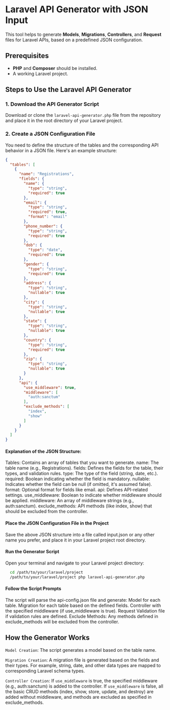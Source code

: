 # Laravel API Generator with JSON Input

This tool helps to generate **Models**, **Migrations**, **Controllers**, and **Request** files for Laravel APIs, based on a predefined JSON configuration.

## Prerequisites

- **PHP** and **Composer** should be installed.
- A working Laravel project.

## Steps to Use the Laravel API Generator

### 1. Download the API Generator Script

Download or clone the `laravel-api-generator.php` file from the repository and place it in the root directory of your Laravel project.

### 2. Create a JSON Configuration File

You need to define the structure of the tables and the corresponding API behavior in a JSON file. Here's an example structure:

```json
{
  "tables": [
    {
      "name": "Registrations",
      "fields": {
        "name": {
          "type": "string",
          "required": true
        },
        "email": {
          "type": "string",
          "required": true,
          "format": "email"
        },
        "phone_number": {
          "type": "string",
          "required": true
        },
        "dob": {
          "type": "date",
          "required": true
        },
        "gender": {
          "type": "string",
          "required": true
        },
        "address": {
          "type": "string",
          "nullable": true
        },
        "city": {
          "type": "string",
          "nullable": true
        },
        "state": {
          "type": "string",
          "nullable": true
        },
        "country": {
          "type": "string",
          "required": true
        },
        "zip": {
          "type": "string",
          "nullable": true
        }
      },
      "api": {
        "use_middleware": true,
        "middleware": [
          "auth:sanctum"
        ],
        "exclude_methods": [
          "index",
          "show"
        ]
      }
    }
  ]
}
```
#### Explanation of the JSON Structure:

Tables: Contains an array of tables that you want to generate.
name: The table name (e.g., Registrations).
fields: Defines the fields for the table, their types, and validation rules.
    type: The type of the field (string, date, etc.).
    required: Boolean indicating whether the field is mandatory.
    nullable: Indicates whether the field can be null (if omitted, it's assumed false).
    format: Optional format for fields like email.
api: Defines API-related settings.
    use_middleware: Boolean to indicate whether middleware should be applied.
    middleware: An array of middleware strings (e.g., auth:sanctum).
    exclude_methods: API methods (like index, show) that should be excluded from the controller.
        
#### Place the JSON Configuration File in the Project
Save the above JSON structure into a file called input.json or any other name you prefer, and place it in your Laravel project root directory.

#### Run the Generator Script
Open your terminal and navigate to your Laravel project directory:
```bash 
  cd /path/to/your/laravel/project
  /path/to/your/laravel/project php laravel-api-generator.php
  ```
#### Follow the Script Prompts
The script will parse the api-config.json file and generate:
Model for each table.
Migration for each table based on the defined fields.
Controller with the specified middleware (if use_middleware is true).
Request Validation file if validation rules are defined.
Exclude Methods: Any methods defined in exclude_methods will be excluded from the controller.
## How the Generator Works

`Model Creation`: The script generates a model based on the table name.

`Migration Creation`: A migration file is generated based on the fields and their types. For example, string, date, and other data types are mapped to corresponding Laravel schema types.

`Controller Creation`:
If `use_middleware` is true, the specified middleware (e.g., auth:sanctum) is added to the controller.
If `use_middleware` is false, all the basic CRUD methods (index, show, store, update, and destroy) are added without middleware, and methods are excluded as specified in exclude_methods.

